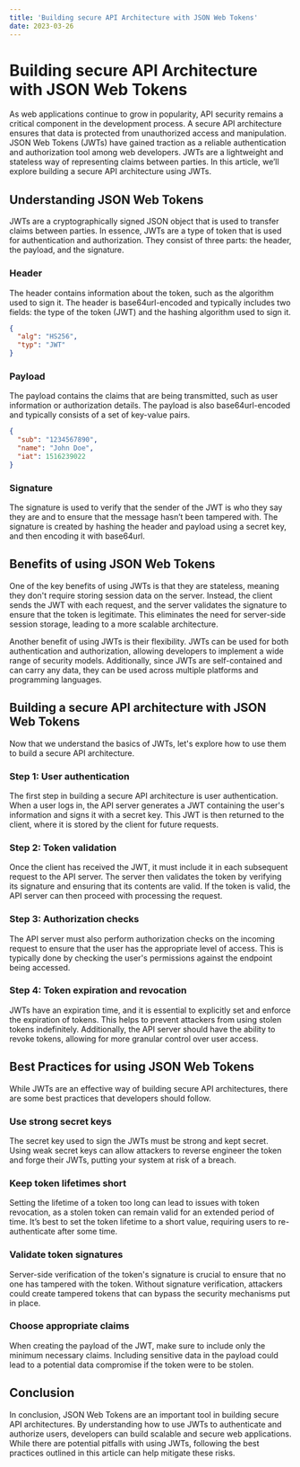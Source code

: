 ```yaml
---
title: 'Building secure API Architecture with JSON Web Tokens'
date: 2023-03-26
---
```


# Building secure API Architecture with JSON Web Tokens

As web applications continue to grow in popularity, API security remains a critical component in the development process. A secure API architecture ensures that data is protected from unauthorized access and manipulation. JSON Web Tokens (JWTs) have gained traction as a reliable authentication and authorization tool among web developers. JWTs are a lightweight and stateless way of representing claims between parties. In this article, we’ll explore building a secure API architecture using JWTs.

## Understanding JSON Web Tokens

JWTs are a cryptographically signed JSON object that is used to transfer claims between parties. In essence, JWTs are a type of token that is used for authentication and authorization. They consist of three parts: the header, the payload, and the signature.

### Header

The header contains information about the token, such as the algorithm used to sign it. The header is base64url-encoded and typically includes two fields: the type of the token (JWT) and the hashing algorithm used to sign it.

```json
{
  "alg": "HS256",
  "typ": "JWT"
}
```

### Payload

The payload contains the claims that are being transmitted, such as user information or authorization details. The payload is also base64url-encoded and typically consists of a set of key-value pairs.

```json
{
  "sub": "1234567890",
  "name": "John Doe",
  "iat": 1516239022
}
```

### Signature

The signature is used to verify that the sender of the JWT is who they say they are and to ensure that the message hasn’t been tampered with. The signature is created by hashing the header and payload using a secret key, and then encoding it with base64url.

## Benefits of using JSON Web Tokens

One of the key benefits of using JWTs is that they are stateless, meaning they don't require storing session data on the server. Instead, the client sends the JWT with each request, and the server validates the signature to ensure that the token is legitimate. This eliminates the need for server-side session storage, leading to a more scalable architecture.

Another benefit of using JWTs is their flexibility. JWTs can be used for both authentication and authorization, allowing developers to implement a wide range of security models. Additionally, since JWTs are self-contained and can carry any data, they can be used across multiple platforms and programming languages.

## Building a secure API architecture with JSON Web Tokens

Now that we understand the basics of JWTs, let's explore how to use them to build a secure API architecture.

### Step 1: User authentication

The first step in building a secure API architecture is user authentication. When a user logs in, the API server generates a JWT containing the user's information and signs it with a secret key. This JWT is then returned to the client, where it is stored by the client for future requests.

### Step 2: Token validation

Once the client has received the JWT, it must include it in each subsequent request to the API server. The server then validates the token by verifying its signature and ensuring that its contents are valid. If the token is valid, the API server can then proceed with processing the request.

### Step 3: Authorization checks

The API server must also perform authorization checks on the incoming request to ensure that the user has the appropriate level of access. This is typically done by checking the user's permissions against the endpoint being accessed.

### Step 4: Token expiration and revocation

JWTs have an expiration time, and it is essential to explicitly set and enforce the expiration of tokens. This helps to prevent attackers from using stolen tokens indefinitely. Additionally, the API server should have the ability to revoke tokens, allowing for more granular control over user access.

## Best Practices for using JSON Web Tokens

While JWTs are an effective way of building secure API architectures, there are some best practices that developers should follow.

### Use strong secret keys

The secret key used to sign the JWTs must be strong and kept secret. Using weak secret keys can allow attackers to reverse engineer the token and forge their JWTs, putting your system at risk of a breach.

### Keep token lifetimes short

Setting the lifetime of a token too long can lead to issues with token revocation, as a stolen token can remain valid for an extended period of time. It’s best to set the token lifetime to a short value, requiring users to re-authenticate after some time.

### Validate token signatures

Server-side verification of the token's signature is crucial to ensure that no one has tampered with the token. Without signature verification, attackers could create tampered tokens that can bypass the security mechanisms put in place.

### Choose appropriate claims

When creating the payload of the JWT, make sure to include only the minimum necessary claims. Including sensitive data in the payload could lead to a potential data compromise if the token were to be stolen.

## Conclusion

In conclusion, JSON Web Tokens are an important tool in building secure API architectures. By understanding how to use JWTs to authenticate and authorize users, developers can build scalable and secure web applications. While there are potential pitfalls with using JWTs, following the best practices outlined in this article can help mitigate these risks.
